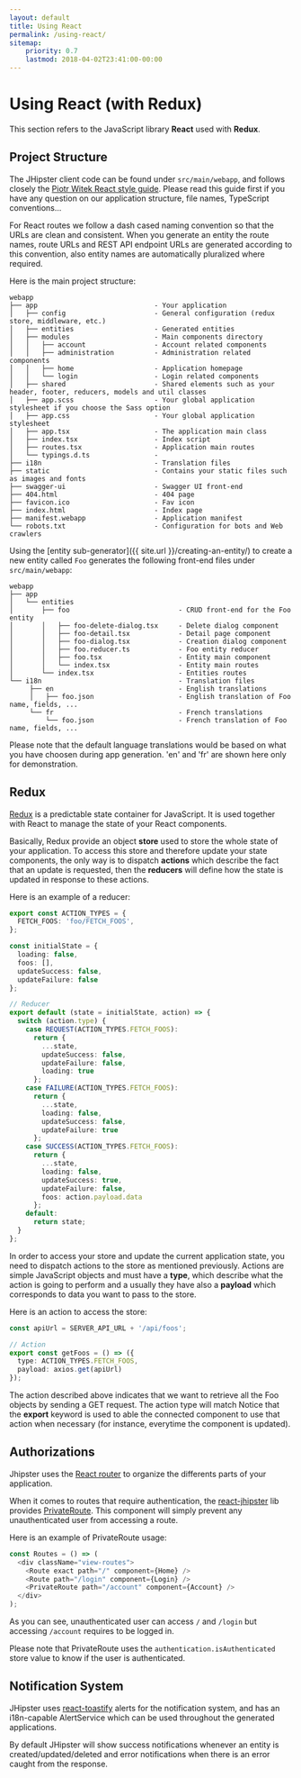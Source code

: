 ```yaml
---
layout: default
title: Using React
permalink: /using-react/
sitemap:
    priority: 0.7
    lastmod: 2018-04-02T23:41:00-00:00
---
```


# <i class="fa fa-html5"></i> Using React (with Redux)
This section refers to the JavaScript library **React** used with **Redux**.
## Project Structure

The JHipster client code can be found under `src/main/webapp`, and follows closely the [Piotr Witek React style guide](https://github.com/piotrwitek/react-redux-typescript-guide/blob/master/README.md).
 Please read this guide first if you have any question on our application structure, file names, TypeScript conventions...

For React routes we follow a dash cased naming convention so that the URLs are clean and consistent.
When you generate an entity the route names, route URLs and REST API endpoint URLs are generated according to this convention, also entity names are automatically pluralized where required.

Here is the main project structure:
```
webapp
├── app                             - Your application
│   ├── config                      - General configuration (redux store, middleware, etc.)
│   ├── entities                    - Generated entities
│   ├── modules                     - Main components directory
│   │   ├── account                 - Account related components
│   │   ├── administration          - Administration related components
│   │   ├── home                    - Application homepage
│   │   └── login                   - Login related components
│   ├── shared                      - Shared elements such as your header, footer, reducers, models and util classes
│   ├── app.scss                    - Your global application stylesheet if you choose the Sass option
│   ├── app.css                     - Your global application stylesheet
│   ├── app.tsx                     - The application main class
│   ├── index.tsx                   - Index script
│   ├── routes.tsx                  - Application main routes
│   └── typings.d.ts                -
├── i18n                            - Translation files
├── static                          - Contains your static files such as images and fonts
├── swagger-ui                      - Swagger UI front-end
├── 404.html                        - 404 page
├── favicon.ico                     - Fav icon
├── index.html                      - Index page
├── manifest.webapp                 - Application manifest
└── robots.txt                      - Configuration for bots and Web crawlers
```

Using the [entity sub-generator]({{ site.url }}/creating-an-entity/) to create a new entity called `Foo` generates the following front-end files under `src/main/webapp`:

```
webapp
├── app                                        
│   └── entities
│       ├── foo                           - CRUD front-end for the Foo entity
│       │   ├── foo-delete-dialog.tsx     - Delete dialog component
│       │   ├── foo-detail.tsx            - Detail page component
│       │   ├── foo-dialog.tsx            - Creation dialog component
│       │   ├── foo.reducer.ts            - Foo entity reducer
│       │   ├── foo.tsx                   - Entity main component
│       │   └── index.tsx                 - Entity main routes
│       └── index.tsx                     - Entities routes    
└── i18n                                  - Translation files
     ├── en                               - English translations
     │   ├── foo.json                     - English translation of Foo name, fields, ...
     └── fr                               - French translations
         └── foo.json                     - French translation of Foo name, fields, ...
```

Please note that the default language translations would be based on what you have choosen during app generation. 'en' and 'fr' are shown here only for demonstration.

## Redux

[Redux](https://redux.js.org/) is a predictable state container for JavaScript. It is used
together with React to manage the state of your React components.

Basically, Redux provide an object **store** used to store the whole state of your application.
To access this store and therefore update your state components, the only way is to dispatch
**actions** which describe the fact that an update is requested, then the **reducers** will
define how the state is updated in response to these actions.

Here is an example of a reducer:
``` typescript
export const ACTION_TYPES = {
  FETCH_FOOS: 'foo/FETCH_FOOS',
};

const initialState = {
  loading: false,
  foos: [],
  updateSuccess: false,
  updateFailure: false
};

// Reducer
export default (state = initialState, action) => {
  switch (action.type) {
    case REQUEST(ACTION_TYPES.FETCH_FOOS):
      return {
        ...state,
        updateSuccess: false,
        updateFailure: false,
        loading: true
      };
    case FAILURE(ACTION_TYPES.FETCH_FOOS):
      return {
        ...state,
        loading: false,
        updateSuccess: false,
        updateFailure: true
      };
    case SUCCESS(ACTION_TYPES.FETCH_FOOS):
      return {
        ...state,
        loading: false,
        updateSuccess: true,
        updateFailure: false,
        foos: action.payload.data
      };
    default:
      return state;
  }
};
```
In order to access your store and update the current application state, you need to dispatch
actions to the store as mentioned previously. Actions are simple JavaScript objects and must have a **type**, which describe what
the action is going to perform and a usually they have also a **payload** which corresponds to
data you want to pass to the store.

Here is an action to access the store:
``` typescript
const apiUrl = SERVER_API_URL + '/api/foos';

// Action
export const getFoos = () => ({
  type: ACTION_TYPES.FETCH_FOOS,
  payload: axios.get(apiUrl)
});
```
The action described above indicates that we want to retrieve all the Foo objects by
sending a GET request. The action type will match
Notice that the **export** keyword is used to able the connected component to use that action
when necessary (for instance, everytime the component is updated).

## Authorizations

Jhipster uses the [React router](https://github.com/ReactTraining/react-router) to organize the differents parts of your application.

When it comes to routes that require authentication, the [react-jhipster](https://github.com/jhipster/react-jhipster) lib provides [PrivateRoute](https://github.com/jhipster/react-jhipster/blob/master/src/component/private-route.tsx). This component will simply prevent any unauthenticated user from accessing a route.

Here is an example of PrivateRoute usage:
``` typescript
const Routes = () => (
  <div className="view-routes">
    <Route exact path="/" component={Home} />
    <Route path="/login" component={Login} />
    <PrivateRoute path="/account" component={Account} />
  </div>
);
```
As you can see, unauthenticated user can access `/` and `/login` but accessing `/account` requires to be logged in.

Please note that PrivateRoute uses the `authentication.isAuthenticated` store value to know if the user is authenticated.

## Notification System
JHipster uses [react-toastify](https://github.com/fkhadra/react-toastify) alerts for the notification system, and has an
i18n-capable AlertService which can be used throughout the generated applications.

By default JHipster will show success notifications whenever an entity is created/updated/deleted
and error notifications when there is an error caught from the response.
